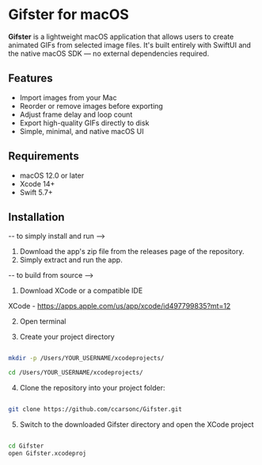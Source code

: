 # Gifster for macOS

**Gifster** is a lightweight macOS application that allows users to create animated GIFs from selected image files. It's built entirely with SwiftUI and the native macOS SDK — no external dependencies required.

## Features

- Import images from your Mac
- Reorder or remove images before exporting
- Adjust frame delay and loop count
- Export high-quality GIFs directly to disk
- Simple, minimal, and native macOS UI

## Requirements

- macOS 12.0 or later
- Xcode 14+
- Swift 5.7+

## Installation

-- to simply install and run -->

1. Download the app's zip file from the releases page of the repository.
2. Simply extract and run the app.

-- to build from source -->

1. Download XCode or a compatible IDE

XCode - https://apps.apple.com/us/app/xcode/id497799835?mt=12

2. Open terminal

3. Create your project directory

```bash

mkdir -p /Users/YOUR_USERNAME/xcodeprojects/

cd /Users/YOUR_USERNAME/xcodeprojects/

```

4. Clone the repository into your project folder:

```bash

git clone https://github.com/ccarsonc/Gifster.git

```
5. Switch to the downloaded Gifster directory and open the XCode project

```bash

cd Gifster
open Gifster.xcodeproj

```
